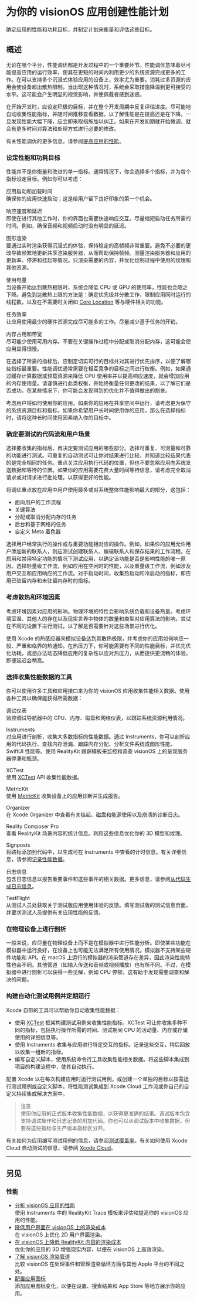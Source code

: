 # 为你的 visionOS 应用创建性能计划

确定应用的性能和功耗目标，并制定计划来衡量和评估这些目标。

## 概述

无论在哪个平台，性能调优都是开发过程中的一个重要环节。性能调优意味着尽可能提高应用的运行效率，使其在更短的时间内利用更少的系统资源完成更多的工作。在可以支持多个沉浸式体验应用的设备上，效率尤为重要。消耗过多资源的应用会使设备超出散热限制。当出现这种情况时，系统会采取措施降温到更可接受的水平。这可能会产生明显的视觉影响，并使佩戴者感到迷惑。

在开始开发时，应设定积极的目标，并在整个开发周期中反复评估进度。尽可能地自动收集性能指标，并随时间推移查看数据，以了解性能是在提高还是在下降。一旦发现性能大幅下降，应立即采取措施加以纠正。如果在开发初期就开始微调，就会有更多时间对算法和处理方式进行必要的修改。

有关性能调优的更多信息，请参阅[提高应用的性能](https://developer.apple.com/documentation/Xcode/improving-your-app-s-performance)。

### 设定性能和功耗目标

性能并不是你衡量和改进的单一指标。通常情况下，你会选择多个指标，并为每个指标设定目标。例如你可以考虑：

应用启动和加载时间  
    确保你的应用快速启动；这是给用户留下良好印象的第一个机会。

响应速度和延迟  
    即使在进行其他工作时，你的界面也需要快速响应交互。尽量缩短启动任务所需的时间。例如，确保音频和视频启动时没有明显的延迟。

图形渲染  
    要通过实时渲染获得沉浸式的体验，保持稳定的高帧频非常重要。避免不必要的更改导致频繁地更新共享渲染服务器，从而帮助保持帧频。测量渲染服务器和应用的更新率、停滞和挂起等情况。只渲染需要的内容，并优化绘制过程中使用的纹理和其他资源。

使用电量  
    当设备开始达到散热极限时，系统会降低 CPU 或 GPU 的使用率，性能也会随之下降。避免到达散热上限的方法是：确定优先级并分散工作，限制应用同时运行的线程数，以及在不需要时关闭如 [Core Location](https://developer.apple.com/documentation/CoreLocation) 等与硬件相关的功能。

任务效率  
    让应用使用最少的硬件资源完成尽可能多的工作。尽量减少基于任务的开销。

内存占用和带宽  
    尽可能少使用可用内存。不要在关键操作过程中分配或取消分配内存，这可能会使应用显得很慢。

在选择了所需的指标后，应制定切实可行的目标并对其进行优先排序，以便了解哪些指标最重要。性能调优通常需要在相互竞争的目标之间进行权衡。例如，如果通过缓存计算数据或预载资源来降低 CPU 使用率并以提高响应速度，就会增加应用的内存使用量。请谨慎进行此类权衡，并始终衡量任何更改的结果，以了解它们是否成功。在某些情况下，你可能会发现得到的优化并不值得做出的割舍。

考虑用户将如何使用你的应用。如果你的应用在共享空间中运行，请考虑更为保守的系统资源目标和指标。如果你希望用户长时间使用你的应用，那么在选择指标时，请将这种长时间使用因素纳入你的目标中。

### 确定要测试的代码流和用户场景

选择要收集的指标后，再决定要测试应用的哪些部分。选择可重复、可测量和可靠的功能进行测试。可重复的自动测试可让你对结果进行比较，并知道比较结果代表的是完全相同的任务。重点关注应用执行代码的位置，但也不要忽略应用向系统发送数据和等待的位置。如果你的应用需要花费大量时间等待信息，请考虑完全取消请求或对请求进行批处理，以获得更好的性能。

将调优重点放在应用中用户使用最多或对系统整体性能影响最大的部分，这包括：

- 面向用户的工作流程
- 关键算法
- 分配或取消分配内存的任务
- 后台和基于网络的任务
- 自定义 Meta 着色器

选择用户经常执行的操作或与重要功能相对应的操作。例如，如果你的应用允许用户添加新的联系人，则应测试创建联系人、编辑联系人和保存结果的工作流程。在启用和禁用特定功能的情况下测试应用，以确定该功能是否是影响性能的唯一原因。选择轻量级工作流，例如应用在空闲时的性能，以及重量级工作流，例如涉及用户交互和应用响应的工作流。对于启动时间，收集热启动和冷启动的指标，即应用已驻留内存和未驻留内存时的指标。

### 考虑散热和环境因素

考虑环境因素对应用的影响。物理环境的特性会影响系统负载和设备热量。考虑环境室温、其他人的存在以及现实世界中物体的数量和类型对应用算法的影响。尝试在不同的设置下进行测试，以了解是否需要针对这些场景进行优化。

使用 Xcode 的热感应器来模拟设备达到其散热极限，并考虑你的应用如何响应一般、严重和临界的热通知。在热压力下，你可能需要有不同的性能目标，并优先优化功耗，或想办法动态降低应用的复杂性以应对热压力，从而提供更流畅的体验，即便延迟会稍高。

### 选择收集性能数据的工具

你可以使用许多工具和应用接口来为你的 visionOS 应用收集性能相关数据。使用各种工具以确保能获得所需数据：

调试仪表  
    监控调试导航器中的 CPU、内存、磁盘和网络仪表，以跟踪系统资源利用情况。

Instruments  
    对应用进行剖析，收集大多数指标的性能数据。通过 Instruments，你可以剖析应用的代码执行、查找内存泄漏、跟踪内存分配、分析文件系统或图形性能、SwiftUI 性能等。使用 RealityKit 跟踪模板来监控和调查 visionOS 上的呈现服务器停滞和瓶颈。

XCTest  
    使用 [XCTest](https://developer.apple.com/documentation/xctest) API 收集性能数据。

MetricKit  
    使用 [MetricKit](https://developer.apple.com/documentation/MetricKit) 收集设备上的应用诊断并生成报告。

Organizer  
    在 Xcode Organizer 中查看有关挂起、磁盘和能源使用以及崩溃的诊断日志。

Reality Composer Pro  
    查看 RealityKit 场景内容的统计信息。利用这些信息优化你的 3D 模型和纹理。

Signposts  
    将路标添加到代码中，以生成可在 Instruments 中查看的计时信息。有关详细信息，请参阅[记录性能数据](https://developer.apple.com/documentation/os/logging/recording_performance_data)。

日志信息  
    包含日志信息以报告重要事件和这些事件的相关数据。更多信息，请参阅[从代码生成日志信息](https://developer.apple.com/documentation/os/logging/generating_log_messages_from_your_code)。

TestFlight  
    从测试人员处获取关于测试版应用使用体验的反馈。填写测试版的测试信息页面，并要求测试人员提供有关应用性能的反馈。

### 在物理设备上进行剖析

一般来说，应尽量在物理设备上而不是在模拟器中进行性能分析。即使某些功能在模拟器中运行良好，在设备上也可能无法满足所有使用情况。模拟器不支持某些硬件功能和 API。在 macOS 上运行的模拟器的渲染管道存在差异，因此渲染性能特性也会不同。其他管道（如输入传送和音频或视频播放）也有所不同。不过，在模拟器中进行剖析可以获得一些见解，例如 CPU 停顿，这有助于发现需要调查和解决的问题。

### 构建自动化测试用例并定期运行

Xcode 自带的工具可以帮助你自动收集性能数据：

- 使用 [XCTest](https://developer.apple.com/documentation/xctest) 框架构建测试用例来收集性能指标。XCTest 可让你收集多种不同的指标，包括执行操作所需的时间、测试期间 CPU 的活动量、内存或存储使用的详细信息等。
- 使用 Instruments 收集与应用进行特定交互的指标。记录这些交互，稍后回放以收集一组新的指标。
- 编写自定义脚本，使用系统命令行工具收集性能相关数据。将这些脚本集成到项目的构建流程中，使其自动执行。

配置 Xcode 以在每次构建应用时运行测试用例，或创建一个单独的目标以按需运行测试用例或自定义脚本。将性能测试集成到 Xcode Cloud 工作流或你自己的自定义持续集成解决方案中。

> 注意  
> 使用你应用的正式版本收集性能数据，以获得更准确的结果。调试版本包含支持调试操作和日志记录的附加代码。你也可以从调试版本中收集数据，但要将这些指标与生产版本指标区分开。

有关如何为应用编写测试用例的信息，请参阅[测试覆盖率](https://developer.apple.com/documentation/Xcode/test-coverage)。有关如何使用 Xcode Cloud 自动测试的信息，请参阅 [Xcode Cloud](https://developer.apple.com/documentation/Xcode/Xcode-Cloud)。

---

## 另见

### 性能

- [分析 visionOS 应用的性能](https://developer.apple.com/documentation/visionos/analyzing-the-performance-of-your-visionos-app)  
使用 Instruments 中的 RealityKit Trace 模板来评估和提高你的 visionOS 应用的性能。
- [降低用户界面在 visionOS 上的渲染成本](https://developer.apple.com/documentation/visionos/reducing-the-rendering-cost-of-your-ui-on-visionos)  
在 visionOS 上优化 2D 用户界面渲染。
- [在 visionOS 上降低 RealityKit 内容的渲染成本](https://developer.apple.com/documentation/visionos/reducing-the-rendering-cost-of-realitykit-content-on-visionos)  
优化你的应用的 3D 增强现实内容，以便在 visionOS 上高效渲染。
- [了解 visionOS 渲染管道](https://developer.apple.com/documentation/visionos/understanding-the-visionos-render-pipeline)  
比较 visionOS 在处理事件和管理渲染循环方面与其他 Apple 平台的不同之处。
- [配置应用图标](https://developer.apple.com/documentation/Xcode/configuring-your-app-icon)  
添加应用图标变化，以便在设置、搜索结果和 App Store 等地方展示你的应用。